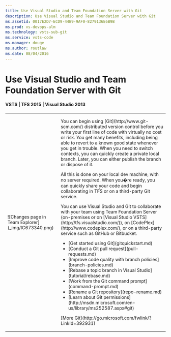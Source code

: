 ```yaml
---
title: Use Visual Studio and Team Foundation Server with Git
description: Use Visual Studio and Team Foundation Server with Git
ms.assetid: 0017E2D7-ECD9-44B9-9AF0-8279136E6B9B
ms.prod: vs-devops-alm
ms.technology: vsts-sub-git 
ms.service: vsts-code
ms.manager: douge
ms.author: routlaw
ms.date: 08/04/2016
---
```


#  Use Visual Studio and Team Foundation Server with Git
#### VSTS | TFS 2015 | Visual Studio 2013

<table>
<tr>
<td>
![Changes page in Team Explorer](_img/IC673340.png)
</td>
<td>
<p>You can begin using [Git](http://www.git-scm.com/) distributed version control before you write your first line of code with virtually no cost or risk. You get many benefits, including being able to revert to a known good state whenever you get in trouble. When you need to switch contexts, you can quickly create a private local branch. Later, you can either publish the branch or dispose of it.</p>

<p>All this is done on your local dev machine, with no server required. When you�re ready, you can quickly share your code and begin collaborating in TFS or on a third-party Git service.</p>

<p>You can use Visual Studio and Git to collaborate with your team using Team Foundation Server (on-premises or on [Visual Studio VSTS](http://tfs.visualstudio.com/)), on [CodePlex](http://www.codeplex.com/), or on a third-party service such as GitHub or Bitbucket.</p>

<ul>
<li>[Get started using Git](gitquickstart.md)</li>
<li>[Conduct a Git pull request](pull-requests.md)</li>
<li>[Improve code quality with branch policies](branch-policies.md)</li>
<li>[Rebase a topic branch in Visual Studio](tutorial/rebase.md)</li>
<li>[Work from the Git command prompt](command-prompt.md)</li>
<li>[Rename a Git repository](repo-rename.md)</li>
<li>[Learn about Git permissions](http://msdn.microsoft.com/en-us/library/ms252587.aspx#git)</li>
</ul>
<p>
[More Git](http://go.microsoft.com/fwlink/?LinkId=392931)
</p>
</td>
</tr>
</table>

